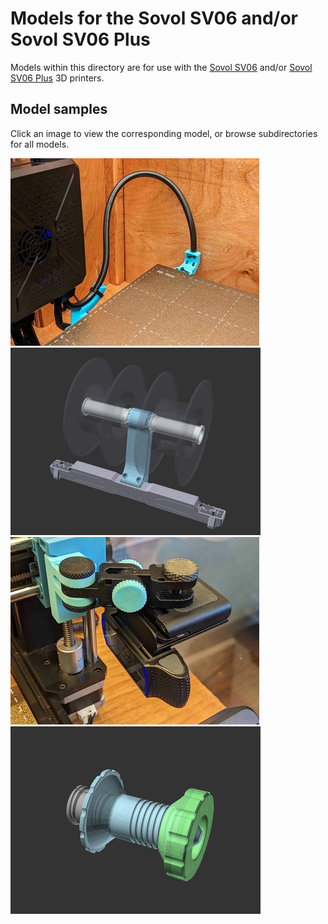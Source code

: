 # Models for the Sovol SV06 and/or Sovol SV06 Plus

Models within this directory are for use with the
[Sovol SV06][sovol-sv06] and/or [Sovol SV06 Plus][sovol-sv06-plus] 3D printers.

## Model samples

Click an image to view the corresponding model, or browse subdirectories
for all models.

[![Sovol SV06 Plus Heat Bed Cable Support Bundle for tight spaces](heat-bed-cable-support/images/readme/v2-photo1.jpg)](heat-bed-cable-support/)
[![Sovol SV06 (Plus) 90-degree dual spool holder](dual-spool-holder/images/readme/render-model-preview.png)](dual-spool-holder/)
[![Articulating Camera X-Axis Right-Side Mount for Sovol SV06 (Plus)](xaxis-articulating-mount-right/images/readme/photo-assembled.jpg)](xaxis-articulating-mount-right/)
[![Spool Holder remix for Sovol SV06 and SV06 Plus](spool-holder-remix/images/readme/render-all-parts-preview.png)](spool-holder-remix/)

[sovol-sv06-plus]: https://www.sovol3d.com/products/sovol-sv06-plus-fully-open-source-3d-printer-with-linear-rail-structure
[sovol-sv06]: https://www.sovol3d.com/products/sovol-sv06-best-budget-3d-printer-for-beginner
